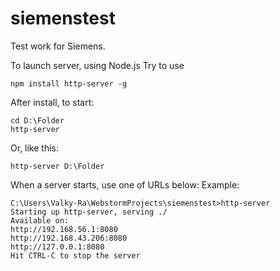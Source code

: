 # siemenstest
Test work for Siemens.

To launch server, using Node.js 
Try to use
    
    npm install http-server -g
    
After install, to start:

    cd D:\Folder
    http-server

Or, like this:

    http-server D:\Folder

When a server starts, use one of URLs below:
Example:

    C:\Users\Valky-Ra\WebstormProjects\siemenstest>http-server
    Starting up http-server, serving ./
    Available on:
    http://192.168.56.1:8080
    http://192.168.43.206:8080
    http://127.0.0.1:8080
    Hit CTRL-C to stop the server
